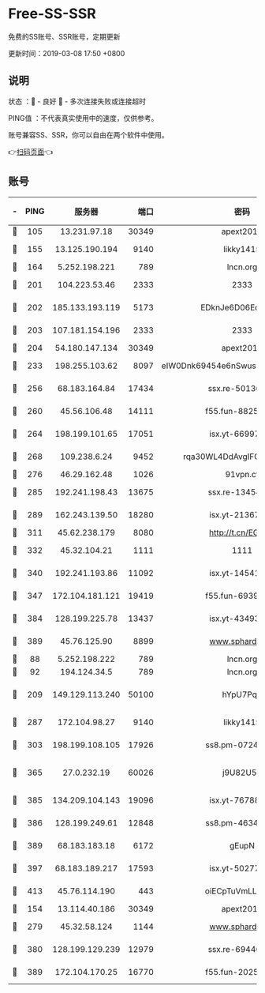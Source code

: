 # Free-SS-SSR

免费的SS账号、SSR账号，定期更新

更新时间：2019-03-08 17:50 +0800

## 说明

状态     ：🙂 - 良好 🙁 - 多次连接失败或连接超时

PING值   ：不代表真实使用中的速度，仅供参考。

账号兼容SS、SSR，你可以自由在两个软件中使用。

👉[扫码页面](https://liesauer.github.io/Free-SS-SSR/)👈

## 账号

|-|PING|服务器|端口|密码|加密方式|区域|
|:----:|:----:|:-----:|-----:|:----:|:----:|:----:|
|🙂|105|13.231.97.18|30349|apext2019|chacha20|JP|
|🙂|155|13.125.190.194|9140|likky1415|aes-256-cfb|KR|
|🙂|164|5.252.198.221|789|lncn.org|rc4|JP|
|🙂|201|104.223.53.46|2333|2333|aes-256-cfb|US|
|🙂|202|185.133.193.119|5173|EDknJe6D06EoWDaw|aes-256-cfb|US|
|🙂|203|107.181.154.196|2333|2333|aes-256-cfb|US|
|🙂|204|54.180.147.134|30349|apext2019|chacha20|KR|
|🙂|233|198.255.103.62|8097|eIW0Dnk69454e6nSwuspv9DmS201tQ0D|aes-256-cfb|US|
|🙂|256|68.183.164.84|17434|ssx.re-50130004|aes-256-cfb|US|
|🙂|260|45.56.106.48|14111|f55.fun-88250157|aes-256-cfb|US|
|🙂|264|198.199.101.65|17051|isx.yt-66997897|aes-256-cfb|US|
|🙂|268|109.238.6.24|9452|rqa30WL4DdAvgIFG6Fs3znzTa|aes-256-cfb|FR|
|🙂|276|46.29.162.48|1026|91vpn.cf|rc4-md5|RU|
|🙂|285|192.241.198.43|13675|ssx.re-13454055|aes-256-cfb|US|
|🙂|289|162.243.139.50|18280|isx.yt-21367696|aes-256-cfb|US|
|🙂|311|45.62.238.179|8080|http://t.cn/EGJIyrl|rc4-md5|CA|
|🙂|332|45.32.104.21|1111|1111|aes-256-cfb|SG|
|🙂|340|192.241.193.86|11092|isx.yt-14541692|aes-256-cfb|US|
|🙂|347|172.104.181.121|19419|f55.fun-69397785|aes-256-cfb|SG|
|🙂|384|128.199.225.78|13437|isx.yt-43493369|aes-256-cfb|SG|
|🙂|389|45.76.125.90|8899|www.sphard.com|aes-256-cfb|AU|
|🙂|88|5.252.198.222|789|lncn.org|rc4|JP|
|🙂|92|194.124.34.5|789|lncn.org|rc4|JP|
|🙂|209|149.129.113.240|50100|hYpU7PqP|chacha20-ietf-poly1305|CN|
|🙂|287|172.104.98.27|9140|likky1415|aes-256-cfb|JP|
|🙂|303|198.199.108.105|17926|ss8.pm-07244383|aes-256-cfb|US|
|🙂|365|27.0.232.19|60026|j9U82U53|xchacha20-ietf-poly1305|HK|
|🙂|385|134.209.104.143|19096|isx.yt-76788888|aes-256-cfb|SG|
|🙂|386|128.199.249.61|12848|ss8.pm-46346363|aes-256-cfb|SG|
|🙂|389|68.183.183.18|6172|gEupN|aes-256-cfb|SG|
|🙂|397|68.183.189.217|17593|isx.yt-50277837|aes-256-cfb|SG|
|🙂|413|45.76.114.190|443|oiECpTuVmLLxk4Ts|aes-256-cfb|AU|
|🙁|154|13.114.40.186|30349|apext2019|chacha20|JP|
|🙁|279|45.32.58.124|1144|www.sphard.com|aes-256-cfb|JP|
|🙁|380|128.199.129.239|12979|ssx.re-69440273|aes-256-cfb|SG|
|🙁|389|172.104.170.25|16770|f55.fun-20256813|aes-256-cfb|SG|
